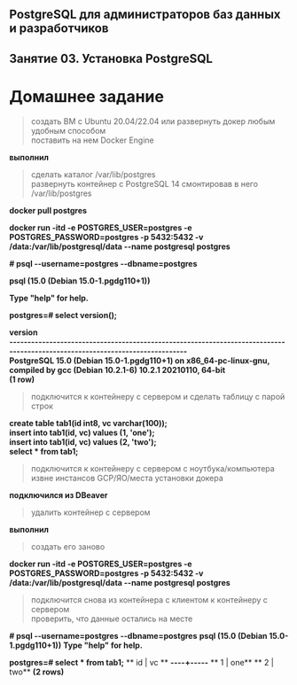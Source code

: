 ## PostgreSQL для администраторов баз данных и разработчиков ##  
## Занятие 03. Установка PostgreSQL ##  
# Домашнее задание #  

>создать ВМ с Ubuntu 20.04/22.04 или развернуть докер любым удобным способом  
>поставить на нем Docker Engine  

**выполнил**  

>сделать каталог /var/lib/postgres  
>развернуть контейнер с PostgreSQL 14 смонтировав в него /var/lib/postgres  

**docker pull postgres**  

**docker run -itd -e POSTGRES_USER=postgres -e POSTGRES_PASSWORD=postgres -p 5432:5432 -v /data:/var/lib/postgresql/data --name postgresql postgres**  

**# psql --username=postgres --dbname=postgres**  

**psql (15.0 (Debian 15.0-1.pgdg110+1))**  

**Type "help" for help.**  

**postgres=# select version();**  

**version**  
**-----------------------------------------------------------------------------------------------------------------------------**  
**PostgreSQL 15.0 (Debian 15.0-1.pgdg110+1) on x86_64-pc-linux-gnu, compiled by gcc (Debian 10.2.1-6) 10.2.1 20210110, 64-bit**  
**(1 row)**  
 
>подключится к контейнеру с сервером и сделать таблицу с парой строк  

**create table tab1(id int8, vc varchar(100));**  
**insert into tab1(id, vc) values (1, 'one');**  
**insert into tab1(id, vc) values (2, 'two');**  
**select * from tab1;**  

>подключится к контейнеру с сервером с ноутбука/компьютера извне инстансов GCP/ЯО/места установки докера  

**подключился из DBeaver**

>удалить контейнер с сервером

**выполнил**  

>создать его заново

**docker run -itd -e POSTGRES_USER=postgres -e POSTGRES_PASSWORD=postgres -p 5432:5432 -v /data:/var/lib/postgresql/data --name postgresql postgres**  

>подключится снова из контейнера с клиентом к контейнеру с сервером  
>проверить, что данные остались на месте  

**# psql --username=postgres --dbname=postgres**
**psql (15.0 (Debian 15.0-1.pgdg110+1))**
**Type "help" for help.**

**postgres=# select * from tab1;**
** id | vc  **
**----+-----**
**  1 | one**
**  2 | two**
**(2 rows)**


